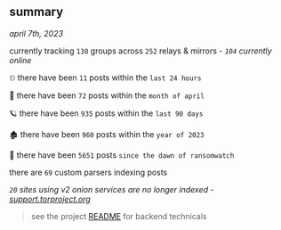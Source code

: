 
## summary
_april 7th, 2023_

currently tracking `138` groups across `252` relays & mirrors - _`104` currently online_

⏲ there have been `11` posts within the `last 24 hours`

🦈 there have been `72` posts within the `month of april`

🪐 there have been `935` posts within the `last 90 days`

🏚 there have been `960` posts within the `year of 2023`

🦕 there have been `5651` posts `since the dawn of ransomwatch`

there are `69` custom parsers indexing posts

_`20` sites using v2 onion services are no longer indexed - [support.torproject.org](https://support.torproject.org/onionservices/v2-deprecation/)_

> see the project [README](https://github.com/joshhighet/ransomwatch#ransomwatch--) for backend technicals
